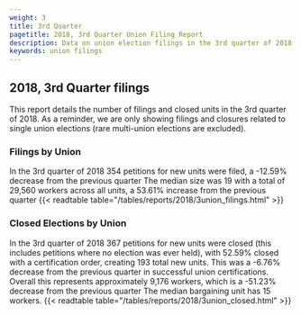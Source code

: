 ```yaml
---
weight: 3
title: 3rd Quarter
pagetitle: 2018, 3rd Quarter Union Filing Report
description: Data on union election filings in the 3rd quarter of 2018
keywords: union filings
---
```


## 2018, 3rd Quarter filings

This report details the number of filings and closed units in the 3rd quarter of 2018. As a reminder, we are only showing filings and closures related to single union elections (rare multi-union elections are excluded).

### Filings by Union
In the 3rd quarter of 2018 354 petitions for new units were filed, a -12.59% decrease from the previous quarter The median size was 19 with a total of 29,560 workers across all units, a 53.61% increase from the previous quarter
{{< readtable table="/tables/reports/2018/3union_filings.html" >}}

### Closed Elections by Union
In the 3rd quarter of 2018 367 petitions for new units were closed (this includes petitions where no election was ever held), with 52.59% closed with a certification order, creating 193 total new units. This was a -6.76% decrease from the previous quarter in successful union certifications. Overall this represents approximately 9,176 workers, which is a -51.23% decrease from the previous quarter The median bargaining unit has 15 workers.
{{< readtable table="/tables/reports/2018/3union_closed.html" >}}
